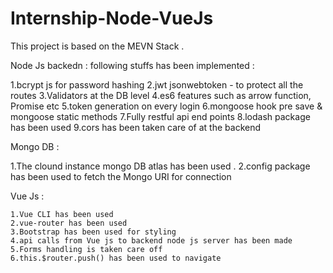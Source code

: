 # Internship-Node-VueJs

This project is based on the MEVN Stack .

Node Js backedn : following stuffs has been implemented :

  1.bcrypt js for password hashing
  2.jwt jsonwebtoken - to protect all the routes 
  3.Validators at the DB level
  4.es6 features such as arrow function, Promise etc
  5.token generation on every login 
  6.mongoose hook pre save & mongoose static methods
  7.Fully restful api end points 
  8.lodash package has been used 
  9.cors has been taken care of at the backend 
 
 
Mongo DB :
          
   1.The clound instance mongo DB atlas has been used .
   2.config package has been used to fetch the Mongo URI for connection
   
   
Vue Js :

    1.Vue CLI has been used 
    2.vue-router has been used 
    3.Bootstrap has been used for styling
    4.api calls from Vue js to backend node js server has been made
    5.Forms handling is taken care off 
    6.this.$router.push() has been used to navigate 
  
